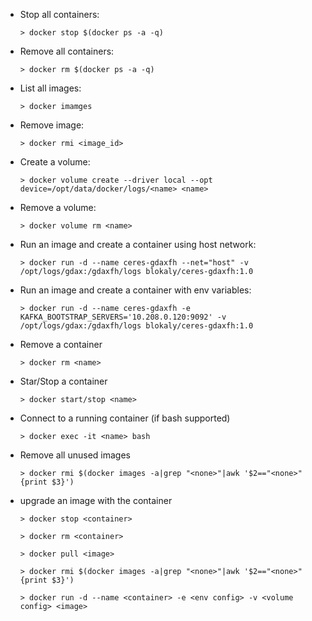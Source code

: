 - Stop all containers:

    `> docker stop $(docker ps -a -q)`

- Remove all containers:

    `> docker rm $(docker ps -a -q)`

- List all images:

    `> docker imamges`

- Remove image:

    `> docker rmi <image_id>`

- Create a volume:

    `> docker volume create --driver local --opt device=/opt/data/docker/logs/<name> <name>`

- Remove a volume:

    `> docker volume rm <name>`
    
- Run an image and create a container using host network:

    `> docker run -d --name ceres-gdaxfh --net="host" -v /opt/logs/gdax:/gdaxfh/logs blokaly/ceres-gdaxfh:1.0`

- Run an image and create a container with env variables:

    `> docker run -d --name ceres-gdaxfh -e KAFKA_BOOTSTRAP_SERVERS='10.208.0.120:9092' -v /opt/logs/gdax:/gdaxfh/logs blokaly/ceres-gdaxfh:1.0`    
    
- Remove a container
    
    `> docker rm <name>`
    
- Star/Stop a container    
    
    `> docker start/stop <name>`
    
- Connect to a running container (if bash supported)

    `> docker exec -it <name> bash`   
    
- Remove all unused images
    
    `> docker rmi $(docker images -a|grep "<none>"|awk '$2=="<none>" {print $3}')`
    
- upgrade an image with the container

    `> docker stop <container>`    
         
    `> docker rm <container>` 
    
    `> docker pull <image>` 
           
    `> docker rmi $(docker images -a|grep "<none>"|awk '$2=="<none>" {print $3}')`
    
    `> docker run -d --name <container> -e <env config> -v <volume config> <image>`
